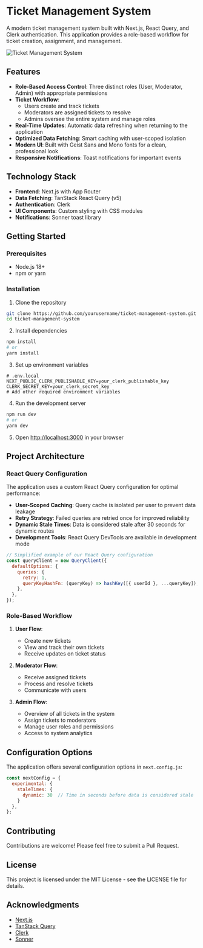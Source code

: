 # Ticket Management System

A modern ticket management system built with Next.js, React Query, and Clerk authentication. This application provides a role-based workflow for ticket creation, assignment, and management.

![Ticket Management System](https://placehold.co/600x400?text=Ticket+Management+System)

## Features

- **Role-Based Access Control**: Three distinct roles (User, Moderator, Admin) with appropriate permissions
- **Ticket Workflow**: 
  - Users create and track tickets
  - Moderators are assigned tickets to resolve
  - Admins oversee the entire system and manage roles
- **Real-Time Updates**: Automatic data refreshing when returning to the application
- **Optimized Data Fetching**: Smart caching with user-scoped isolation
- **Modern UI**: Built with Geist Sans and Mono fonts for a clean, professional look
- **Responsive Notifications**: Toast notifications for important events

## Technology Stack

- **Frontend**: Next.js with App Router
- **Data Fetching**: TanStack React Query (v5)
- **Authentication**: Clerk
- **UI Components**: Custom styling with CSS modules
- **Notifications**: Sonner toast library

## Getting Started

### Prerequisites

- Node.js 18+
- npm or yarn

### Installation

1. Clone the repository
```bash
git clone https://github.com/yourusername/ticket-management-system.git
cd ticket-management-system
```

2. Install dependencies
```bash
npm install
# or
yarn install
```

3. Set up environment variables
```
# .env.local
NEXT_PUBLIC_CLERK_PUBLISHABLE_KEY=your_clerk_publishable_key
CLERK_SECRET_KEY=your_clerk_secret_key
# Add other required environment variables
```

4. Run the development server
```bash
npm run dev
# or
yarn dev
```

5. Open [http://localhost:3000](http://localhost:3000) in your browser

## Project Architecture

### React Query Configuration

The application uses a custom React Query configuration for optimal performance:

- **User-Scoped Caching**: Query cache is isolated per user to prevent data leakage
- **Retry Strategy**: Failed queries are retried once for improved reliability
- **Dynamic Stale Times**: Data is considered stale after 30 seconds for dynamic routes
- **Development Tools**: React Query DevTools are available in development mode

```javascript
// Simplified example of our React Query configuration
const queryClient = new QueryClient({
  defaultOptions: {
    queries: {
      retry: 1,
      queryKeyHashFn: (queryKey) => hashKey([{ userId }, ...queryKey]),
    },
  },
});
```

### Role-Based Workflow

1. **User Flow**:
   - Create new tickets
   - View and track their own tickets
   - Receive updates on ticket status

2. **Moderator Flow**:
   - Receive assigned tickets
   - Process and resolve tickets
   - Communicate with users

3. **Admin Flow**:
   - Overview of all tickets in the system
   - Assign tickets to moderators
   - Manage user roles and permissions
   - Access to system analytics

## Configuration Options

The application offers several configuration options in `next.config.js`:

```javascript
const nextConfig = {
  experimental: {
    staleTimes: {
      dynamic: 30  // Time in seconds before data is considered stale
    }
  },
};
```

## Contributing

Contributions are welcome! Please feel free to submit a Pull Request.

## License

This project is licensed under the MIT License - see the LICENSE file for details.

## Acknowledgments

- [Next.js](https://nextjs.org/)
- [TanStack Query](https://tanstack.com/query)
- [Clerk](https://clerk.dev/)
- [Sonner](https://sonner.emilkowal.ski/)